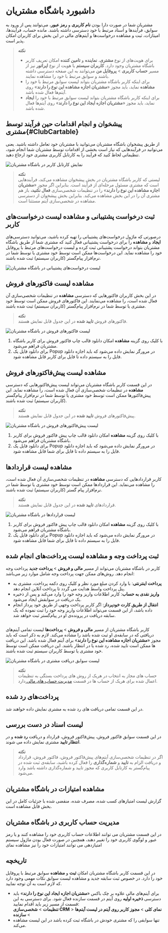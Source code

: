 # داشبورد باشگاه مشتریان

مشتریان شما در صورت دارا بودن **نام کاربری** و **رمز عبور**، می‌توانند پس از ورود به سوابق، فرآیندها و اسناد مرتبط با خود دسترسی داشته باشند.
مانده حساب، فرآیندها، امیتازات، ثبت و مشاهده درخواست‌ها و آیتم‌های مالی در این بخش برای کاربران امکان پذیر است. 

> **نکته**<br>
> - برای هویت‌های از نوع **مشتری**، **نماینده** و **تامین کننده** امکان تعریف کاربر باشگاه مشتریان وجود دارد. **کاربران سیستم** یا هویت از نوع **اپراتور** نیز از مسیر **حساب کاربری** > **پروفایل من** می‌توانند به این صفحه دسترسی داشته باشند و سوابق مرتبط با خود را مشاهده نمایند.
> - برای اینکه کاربر باشگاه مشتریان بتواند لیست سوابق مرتبط با خود را **مشاهده** نماید، باید مجوز «**مشتریان اجازه مشاهده این نوع را دارند**» روی آیتم‌ها فعال شده باشد.
> - برای اینکه کاربر باشگاه مشتریان بتواند لیست سوابق مرتبط با خود را **ایجاد** نماید، باید مجوز «**مشتریان اجازه ایجاد این نوع را دارند**» روی آیتم‌ها فعال شده باشد.

## پیشخوان و انجام اقدامات حین فرآیند توسط مشتری{#ClubCartable}
از طریق پیشخوان باشگاه مشتریان می‌توانید با مشتریان خود تعامل داشته باشید. یعنی می‌توانید در فرآیندهایی که نیاز است بخشی از اقدامات توسط مشتریان شما انجام شود، تنظیماتی لحاظ کنید که فرآیند را به کارتابل کاربری مشتری خود ارجاع دهید. 

![نمایش کارتابل کاربر در باشگاه مشتریان](./Images/User-Cartable-in-Club2.7.5.3.jpg)

> **نکته**<br>
> لیستی که کاربر باشگاه مشتریان در بخش پیشخوان مشاهده می‌کند، فرآیندهایی است که مشتری مسئول مرحله‌ای از فرآیند است. بنابراین اگر مجوز «**مشتریان اجازه مشاهده این نوع را دارند**» را در تنظیمات شخصی‌سازی **فعال نکنید،** باز هم مشتری آن را در این بخش مشاهده می‌کند. بنابراین بخش پیشخوان از دسترسی‌ مشاهده در شخصی‌سازی آیتم مستثنا است.

## ثبت درخواست پشتیبانی و مشاهده لیست درخواست‌های کاربر
درصورتی که ماژول درخواست‌های پشتیبانی را تهیه کرده باشید، می‌توانید دسترسی‌های **ایجاد** و **مشاهده** را برای درخواست پشتیبانی فعال کنید که مشتری شما از طریق باشگاه مشتریان بتواند درخواست پشتیبانی ثبت کرده و لیست درخواست‌های مرتبط با پروفایل خود را مشاهده نماید. این درخواست‌ها ممکن است توسط خود مشتری یا توسط شما در نرم‌افزار پیام‌گستر  (کاربران سیستم) ثبت شده باشند.

![لیست درخواست‌های پشتیبانی در باشگاه مشتریان](./Images/Ticket-in-club2.7.5.3.jpg)

## مشاهده لیست فاکتورهای فروش
در این بخش کاربران فاکتورهایی که دسترسی **مشاهده** در تنظیمات شخصی‌سازی آن فعال شده است، را مشاهده می‌نمایند. این فاکتورهای فروش ممکن است توسط خود مشتری یا توسط شما در نرم‌افزار پیام‌گستر (کاربران سیستم) ثبت شده باشند.

> **نکته**<br>
> فاکتورهای فروش **تایید شده** در این جدول قابل نمایش هستند.

![لیست فاکتورهای فروش در باشگاه مشتریان](./Images/Sales-Invoice2.7.5.3.jpg)

1. با کلیک روی گزینه **مشاهده** امکان دانلود قالب چاپ
فاکتور فروش برای کاربر باشگاه مشتریان فراهم می‌شود.
2. برای دانلود فایل یک Popup در مرورگر نمایش داده می‌شود که باید اجازه دانلود فایل را به سیستم داده تا فایل برای کاربر قابل مشاهده شود.

## مشاهده لیست پیش‌فاکتورهای فروش
در این قسمت کاربر باشگاه مشتریان می‌تواند لیست پیش‌فاکتورهایی که دسترسی **مشاهده** در تنظیمات شخصی‌سازی آن فعال شده است، را مشاهده نماید. این پیش‌فاکتورها ممکن است توسط خود مشتری یا توسط شما در نرم‌افزار پیام‌گستر (کاربران سیستم) ثبت شده باشند.

> **نکته**<br>
> پیش‌فاکتورهای فروش **تایید شده** در این جدول قابل نمایش هستند.

![لیست پیش‌فاکتورهای فروش در باشگاه مشتریان](./Images/Sales-Proforma-in-club2.7.5.3.jpg)

1. با کلیک روی گزینه **مشاهده** امکان دانلود قالب چاپ پیش‌
فاکتور فروش برای کاربر باشگاه مشتریان فراهم می‌شود.
2. برای دانلود فایل یک Popup در مرورگر نمایش داده می‌شود که باید اجازه دانلود فایل را به سیستم داده تا فایل برای شما قابل مشاهده شود.

## مشاهده لیست قراردادها
کاربر قراردادهایی که دسترسی **مشاهده** در تنظیمات شخصی‌سازی آن فعال شده است، را مشاهده می‌نماید. این قراردادها ممکن است توسط خود مشتری یا توسط شما در نرم‌افزار پیام گستر (کاربران سیستم) ثبت شده باشند.

> **نکته**<br>
> قراردادهای **تایید شده** در این جدول قابل نمایش هستند.

![لیست قراردادها در باشگاه مشتریان](./Images/Contract-in-club2.7.5.3.jpg)

1. با کلیک روی گزینه **مشاهده** امکان دانلود قالب چاپ پیش‌
فاکتور فروش برای کاربر باشگاه مشتریان فراهم می‌شود.
2. برای دانلود فایل یک Popup در مرورگر نمایش داده می‌شود که باید اجازه دانلود فایل را به سیستم داده تا فایل برای شما قابل مشاهده شود.

## ثبت پرداخت وجه و مشاهده لیست پرداخت‌های انجام شده
کاربر در باشگاه مشتریان می‌تواند از مسیر **مالی و فروش** > **پرداخت جدید** پرداخت وجه انجام دهد. روش‌های ممکن جهت پرداخت وجه شامل موارد زیر می‌باشد:
-  **پرداخت اینترنتی**: با وارد کردن مبلغ مورد نظر و کلیک روی دکمه پرداخت، مشتری به پنل پرداخت واسط هدایت می گردد تا پرداخت آنلاین انجام دهد.
- **واریز نقدی به حساب**: کاربر اطلاعات واریز وجه خود را وارد می‌کند و پس از ذخیره یک دریافت در سوابقش ایجاد می‌شود.
- **انتقال از طریق کارت خودپرداز**: اگر کاربر پرداخت وجهی از طریق خود پرداز انجام داده باشد، از این قسمت می‌‌تواند اطلاعات واریز وجه خود را ثبت نموده که یک سابقه دریافت در پرونده‌ی او در پیام‌گستر ثبت خواهد شد.

![]()

کاربر باشگاه مشتریان از مسیر **مالی و فروش** > **پرداخت‌ها** لیست تمامی آیتم‌های دریافتی که در سابقه‌ی او ثبت شده باشد را مشاده می‌کند. لازم به ذکر است که باید مجوز «**مشتریان اجازه مشاهده این نوع را دارند**» برای آیتم فعال شده باشد. این دریافت ها ممکن است تایید شده، رد شده یا در انتظار باشند. این دریافت ممکن است توسط خود مشتری یا توسط کاربران سیستم ثبت شده باشند.

![لیست سوابق دریافت مشتری در باشگاه مشتریان](./Images/Payement-in-club2.7.5.3.jpg)

> **نکته**<br> 
> حساب های مجاز به انتخاب در هریک از روش های پرداخت بستگی به تنظیمات اعمال شده برای هریک از حساب ها در قسمت [مدیریت حساب های مالی ](https://github.com/1stco/PayamGostarDocs/blob/master/Help/Basic-Information/Financial-account-management/Financial-account-management.md)دارد.

## پرداخت‌های رد شده
در این قسمت تمامی دریافت های رد شده به مشتری نمایش داده خواهند شد.

## لیست اسناد در دست بررسی
در این قسمت سوابق فاکتور فروش، پیش‌فاکتور فروش، قرارداد و دریافت **رد شده** و در **انتظار تایید** مشتری نمایش داده می شوند.

> **نکته**<br>
اگر در تنظیمات شخصی‌سازی آیتم‌های پیش‌فاکتور فروش، فاکتور فروش، قرارداد و دریافت الزام به **تایید** و **شماره‌گذاری** را فعال کرده باشید، سابقه‌ی ثبت شده در پیام‌گستر به کارتابل کاربری که مجوز تایید و شماره‌گذاری داشته باشد وارد می‌شود.

## مشاهده امتیازات در باشگاه مشتریان
گزارش لیست امتیازهای کسب شده، مصرف شده، منقضی شده با جزئیات کامل در این بخش قابل مشاهده است.

## مدیریت حساب کاربری در باشگاه مشتریان
در این قسمت مشتریان می توانند اطلاعات حساب کاربری خود را مشاهده کنند و یا رمز عبور و لوگوی کاربری خود را تغییر دهند، همچنین در صورت فعال بودن ماژول سیستم امتیازدهی می توانند امتیازات خود را نیز مشاهده نمای

## تاریخچه
در این قسمت کاربر باشگاه مشتریان امکان **ثبت** و **مشاهده** سوابق مرتبط با پروفایل خود را دارد. در خصوص ثبت سابقه جدید و مشاهده لیست سوابق نکات مهمی وجود دارد که لازم است به آن توجه نمایید.

- برای آیتم‌های مالی علاوه بر چک باکس «**مشتریان اجازه ایجاد این نوع را دارند**» باید دسترسی **ذخیره اولیه** روی آیتم‌ در قسمت سازنده فعال شود. برای دسترسی به این قسمت از مسیر زیر باید اقدام نمایید:<br>
**تنظیمات** > **شخصی‌سازی CRM** > **نمای کلی** > **مجوز کاربر روی آیتم در لیست آیتم‌ها** > **سازنده**
- تنها سوابقی را که مشتری خودش در باشگاه ثبت کرده باشد در این لیست مشاهده می‌کند.


